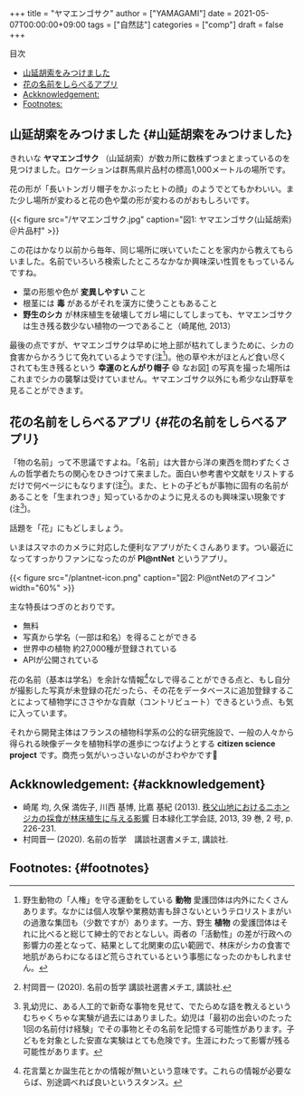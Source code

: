 +++
title = "ヤマエンゴサク"
author = ["YAMAGAMI"]
date = 2021-05-07T00:00:00+09:00
tags = ["自然誌"]
categories = ["comp"]
draft = false
+++

<div class="ox-hugo-toc toc">
<div></div>

<div class="heading">&#30446;&#27425;</div>

- [山延胡索をみつけました](#山延胡索をみつけました)
- [花の名前をしらべるアプリ](#花の名前をしらべるアプリ)
- [Ackknowledgement:](#ackknowledgement)
- [Footnotes:](#footnotes)

</div>
<!--endtoc-->



## 山延胡索をみつけました {#山延胡索をみつけました}

きれいな **ヤマエンゴサク** （山延胡索）が数カ所に数株ずつまとまっているのを見つけました。ロケーションは群馬県片品村の標高1,000メートルの場所です。

花の形が「長いトンガリ帽子をかぶったヒトの顔」のようでとてもかわいい。また少し場所が変わると花の色や葉の形が変わるのがおもしろいです。

<a id="orgb4d7914"></a>

{{< figure src="/ヤマエンゴサク.jpg" caption="&#22259;1:  ヤマエンゴサク(山延胡索)＠片品村" >}}

この花はかなり以前から毎年、同じ場所に咲いていたことを家内から教えてもらいました。名前でいろいろ検索したところなかなか興味深い性質をもっているんですね。

-   葉の形態や色が **変異しやすい** こと
-   根茎には **毒** があるがそれを漢方に使うこともあること
-   **野生のシカ** が林床植生を破壊してガレ場にしてしまっても、ヤマエンゴサクは生き残る数少ない植物の一つであること（崎尾他, 2013）

最後の点ですが、ヤマエンゴサクは早めに地上部が枯れてしまうために、シカの食害からかろうじて免れているようです(注[^fn:1])。他の草や木がほとんど食い尽くされても生き残るという **幸運のとんがり帽子** :smile:
なお図[1](#orgb4d7914)
の写真を撮った場所はこれまでシカの襲撃は受けていません。ヤマエンゴサク以外にも希少な山野草を見ることができます。


## 花の名前をしらべるアプリ {#花の名前をしらべるアプリ}

「物の名前」って不思議ですよね。「名前」は大昔から洋の東西を問わずたくさんの哲学者たちの関心をひきつけて来ました。面白い参考書や文献をリストするだけで何ページにもなります(注[^fn:2])。また、ヒトの子どもが事物に固有の名前があることを「生まれつき」知っているかのように見えるのも興味深い現象です(注[^fn:3])。

話題を「花」にもどしましょう。

いまはスマホのカメラに対応した便利なアプリがたくさんあります。つい最近になってすっかりファンになったのが **Pl@ntNet** というアプリ。

{{< figure src="/plantnet-icon.png" caption="&#22259;2:  Pl@ntNetのアイコン" width="60%" >}}

主な特長はつぎのとおりです。

-   無料
-   写真から学名（一部は和名）を得ることができる
-   世界中の植物 約27,000種が登録されている
-   APIが公開されている

花の名前（基本は学名）を余計な情報[^fn:4]なしで得ることができる点と、もし自分が撮影した写真が未登録の花だったら、その花をデータベースに追加登録することによって植物学にささやかな貢献（コントリビュート）できるという点、も気に入っています。

それから開発主体はフランスの植物科学系の公的な研究施設で、一般の人々から得られる映像データを植物科学の進歩につなげようとする **citizen science project** です。商売っ気がいっさいないのがさわやかです:clap:


## Ackknowledgement: {#ackknowledgement}

-   崎尾 均, 久保 満佐子, 川西 基博, 比嘉 基紀 (2013).  [秩父山地におけるニホンジカの採食が林床植生に与える影響](https://www.jstage.jst.go.jp/article/jjsrt/39/2/39%5F226/%5Fpdf/-char/ja) 日本緑化工学会誌, 2013, 39 巻, 2 号, p. 226-231.
-   村岡晋一 (2020). 名前の哲学　講談社選書メチエ, 講談社.


## Footnotes: {#footnotes}

[^fn:1]: 野生動物の「人権」を守る運動をしている **動物** 愛護団体は内外にたくさんあります。なかには個人攻撃や業務妨害も辞さないというテロリストまがいの過激な集団も（少数ですが）あります。一方、野生 **植物** の愛護団体はそれに比べると総じて紳士的でおとなしい。両者の「活動性」の差が行政への影響力の差となって、結果として北関東の広い範囲で、林床がシカの食害で地肌があらわになるほど荒らされているという事態になったのかもしれません。
[^fn:2]: 村岡晋一 (2020). 名前の哲学 講談社選書メチエ, 講談社.
[^fn:3]: 乳幼児に、ある人工的で新奇な事物を見せて、でたらめな語を教えるというむちゃくちゃな実験が過去にはありました。幼児は「最初の出会いのたった1回の名前付け経験」でその事物とその名前を記憶する可能性があります。子どもを対象とした安直な実験はとても危険です。生涯にわたって影響が残る可能性があります。
[^fn:4]: 花言葉とか誕生花とかの情報が無いという意味です。これらの情報が必要ならば、別途調べれば良いというスタンス。